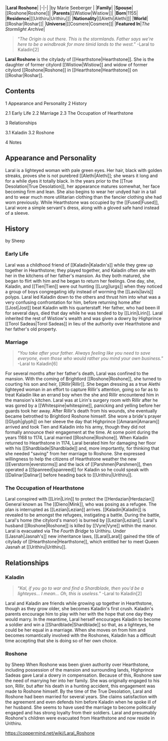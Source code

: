 |**Laral Roshone**|
|-|-|
|by  Marie Seeberger |
|**Family**|
|**Spouse**|[[Roshone\|Roshone]]|
|**Parents**|[[Wistiow\|Wistiow]]|
|**Born**|1155|
|**Residence**|[[Urithiru\|Urithiru]]|
|**Nationality**|[[Alethi\|Alethi]]|
|**World**|[[Roshar\|Roshar]]|
|**Universe**|[[Cosmere\|Cosmere]]|
|**Featured In**|*The Stormlight Archive*|

>“*The Origin is out there. This is the stormlands. Father says we're here to be a windbreak for more timid lands to the west.*”
\-Laral to Kaladin[2]


**Laral Roshone** is the citylady of [[Hearthstone\|Hearthstone]]. She is the daughter of former citylord [[Wistiow\|Wistiow]] and widow of former citylord [[Roshone\|Roshone]] in [[Hearthstone\|Hearthstone]] on [[Roshar\|Roshar]].

## Contents

1 Appearance and Personality
2 History

2.1 Early Life
2.2 Marriage
2.3 The Occupation of Hearthstone


3 Relationships

3.1 Kaladin
3.2 Roshone


4 Notes


## Appearance and Personality
Laral is a lighteyed woman with pale green eyes. Her hair, black with golden streaks, proves she is not purebred [[Alethi\|Alethi]]; she wears it long and for a while dyes it totally black.
In the years prior to the [[True Desolation\|True Desolation]], her appearance matures somewhat, her face becoming firm and lean. She also begins to wear her undyed hair in a tail and to wear much more utilitarian clothing than the fancier clothing she had worn previously.
While Hearthstone was occupied by the [[Fused\|Fused]], Laral wore a simple servant's dress, along with a gloved safe hand instead of a sleeve.

## History
 by  Sheep 
### Early Life
Laral was a childhood friend of [[Kaladin\|Kaladin's]] while they grew up together in Hearthstone; they played together, and Kaladin often ate with her in the kitchens of her father's mansion. As they both matured, she began to flirt with him and he began to return her feelings. One day, she, Kaladin, and [[Tien\|Tien]] were out hunting [[Lurg\|lurgs]] when they noticed a group of boys congregating idly instead of worming the [[Lavis\|lavis]] polyps. Laral led Kaladin down to the others and thrust him into what was a very confusing confrontation for him, before returning home after [[Jost\|Jost]] beat Kaladin with his quarterstaff. Her father, who had been ill for several days, died that day while he was tended to by [[Lirin\|Lirin]]. Laral inherited the rest of Wistiow's wealth and was given a dowry by Highprince [[Torol Sadeas\|Torol Sadeas]] in lieu of the authority over Hearthstone and her father's old property.

### Marriage
>“*You take after your father. Always feeling like you need to save everyone, even those who would rather you mind your own business.*”
\-Laral to Kaladin[6]

For several months after her father's death, Laral was confined to the mansion. With the coming of Brightlord [[Roshone\|Roshone]], she turned to courting his son and heir, [[Rillir\|Rillir]]. She began dressing as a true Alethi lighteyed woman in an effort to capture Rillir's attention, going so far as to treat Kaladin like an errand boy when the she and Rillir encountered him in the mansion's kitchen.
Laral was at Lirin's surgery room with Rillir after he was gored by a [[Whitespine\|whitespine]], panicking and yelling before her guards took her away. After Rillir's death from his wounds, she eventually became betrothed to Brightlord Roshone himself. She wore a bride's prayer [[Glyph\|glyph]] on her sleeve the day that Highprince [[Amaram\|Amaram]] arrived and took Tien and Kaladin into his army, though they did not formally announce their engagement at the time.
At some point during the years 1168 to 1174, Laral married [[Roshone\|Roshone]].
When Kaladin returned to Hearthstone in 1174, Laral berated him for damaging her floor with his [[Shardblade\|Shardblade]] and, more importantly, for thinking that she needed "saving" from her marriage to Roshone. She expressed willingness to help the citizens of Hearthstone weather the new [[Everstorm\|everstorms]] and the lack of [[Parshmen\|Parshmen]], then operated a [[Spanreed\|spanreed]] for Kaladin so he could speak with [[Dalinar\|Dalinar]] before heading back to [[Urithiru\|Urithiru]].

### The Occupation of Hearthstone
Laral conspired with [[Lirin\|Lirin]] to protect the [[Herdazian\|Herdazian]] General known as The [[Dieno\|Mink]], who was posing as a refugee. The plan is interrupted as [[Lezian\|Lezian]] arrives. [[Kaladin\|Kaladin]] is revealed to be amongst the refugees, instigating a battle. During the battle, Laral's home (the citylord's manor) is burned by [[Lezian\|Lezian]]. Laral's husband [[Roshone\|Roshone]] is killed by [[Vyre\|Vyre]] within the manor.
Laral is evacuated via The *Fourth Bridge* to Urithiru. Under [[Jasnah\|Jasnah's]] new inheritance laws, [[Laral\|Laral]] gained the title of citylady of [[Hearthstone\|Hearthstone]], which entitled her to meet Queen Jasnah at [[Urithiru\|Urithiru]].

## Relationships
### Kaladin
>“*Kal, if you go to war and find a Shardblade, then you'd be a lighteyes... I mean... Oh, this is useless.*”
\-Laral to Kaladin[2]


Laral and Kaladin are friends while growing up together in Hearthstone, though as they grow older, she becomes Kaladin's first crush. Kaladin's parents encourage him to play with her with the hope that one day they would marry. In the meantime, Laral herself encourages Kaladin to become a soldier and win a [[Shardblade\|Shardblade]] so that, as a lighteyes, he could be her equal in a marriage. When she moves on from him and becomes romantically involved with the Roshones, Kaladin has a difficult time accepting that she is doing so of her own choice.

### Roshone
 by  Sheep 
When Roshone was been given authority over Hearthstone, including possession of the mansion and surrounding lands, Highprince Sadeas gave Laral a dowry in compensation. Because of this, Roshone saw the need of marrying her into her family. She was originally engaged to his son, Rillir, but after his death in a hunting accident, this engagement was made to Roshone himself.
By the time of the True Desolation, Laral and Roshone had been married for several years. She claims satisfaction with the agreement and even defends him before Kaladin when he spoke ill of her husband. She seems to have used the marriage to become politically engaged and has strong loyalty from their soldiers.
Laral and presumably Roshone's children were evacuated from Hearthstone and now reside in Urithiru.



https://coppermind.net/wiki/Laral_Roshone